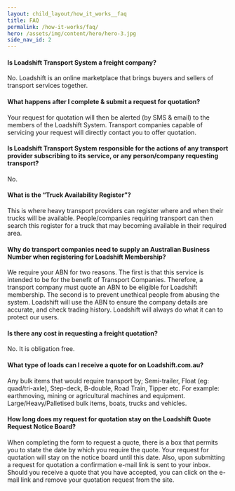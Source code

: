 ```yaml
---
layout: child_layout/how_it_works__faq
title: FAQ
permalink: /how-it-works/faq/
hero: /assets/img/content/hero/hero-3.jpg
side_nav_id: 2
---
```


#### Is Loadshift Transport System a freight company?
No. Loadshift is an online marketplace that brings buyers and sellers of transport services together.

#### What happens after I complete & submit a request for quotation?
Your request for quotation will then be alerted (by SMS & email) to the members of the Loadshift System. Transport companies capable of servicing your request will directly contact you to offer quotation.

#### Is Loadshift Transport System responsible for the actions of any transport provider subscribing to its service, or any person/company requesting transport?
No.

#### What is the “Truck Availability Register”?
This is where heavy transport providers can register where and when their trucks will be available. People/companies requiring transport can then search this register for a truck that may becoming available in their required area.

#### Why do transport companies need to supply an Australian Business Number when registering for Loadshift Membership?
We require your ABN for two reasons. The first is that this service is intended to be for the benefit of Transport Companies. Therefore, a transport company must quote an ABN to be eligible for Loadshift membership. The second is to prevent unethical people from abusing the system. Loadshift will use the ABN to ensure the company details are accurate, and check trading history. Loadshift will always do what it can to protect our users.

#### Is there any cost in requesting a freight quotation?
No. It is obligation free.

#### What type of loads can I receive a quote for on Loadshift.com.au?
Any bulk items that would require transport by; Semi-trailer, Float (eg: quad/tri-axle), Step-deck, B-double, Road Train, Tipper etc. For example: earthmoving, mining or agricultural machines and equipment. Large/Heavy/Palletised bulk items, boats, trucks and vehicles.

#### How long does my request for quotation stay on the Loadshift Quote Request Notice Board?
When completing the form to request a quote, there is a box that permits you to state the date by which you require the quote. Your request for quotation will stay on the notice board until this date. Also, upon submitting a request for quotation a confirmation e-mail link is sent to your inbox. Should you receive a quote that you have accepted, you can click on the e-mail link and remove your quotation request from the site.